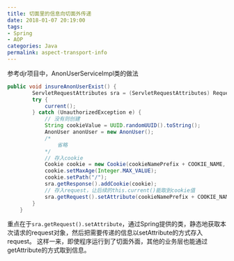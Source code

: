 ```yaml
---
title: 切面里的信息向切面外传递
date: 2018-01-07 20:19:00
tags:
- Spring
- AOP
categories: Java
permalink: aspect-transport-info
---
```




参考djr项目中，AnonUserServiceImpl类的做法

```java
public void insureAnonUserExist() {
        ServletRequestAttributes sra = (ServletRequestAttributes) RequestContextHolder.currentRequestAttributes();
        try {
            current();
        } catch (UnauthorizedException e) {
            // 没有则创建
            String cookieValue = UUID.randomUUID().toString();
            AnonUser anonUser = new AnonUser();
            /*
            	省略
            */
            // 存入cookie
            Cookie cookie = new Cookie(cookieNamePrefix + COOKIE_NAME, cookieValue);
            cookie.setMaxAge(Integer.MAX_VALUE);
            cookie.setPath("/");
            sra.getResponse().addCookie(cookie);
            // 存入request，让后续的this.current()能取到cookie值
            sra.getRequest().setAttribute(cookieNamePrefix + COOKIE_NAME, cookieValue);
        }
    }
```

重点在于`sra.getRequest().setAttribute`，通过Spring提供的类，静态地获取本次请求的request对象，然后把需要传递的信息以setAttribute的方式存入request。
这样一来，即使程序运行到了切面外面，其他的业务层也能通过getAttribute的方式取到信息。
